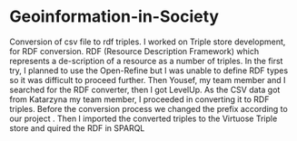 # Geoinformation-in-Society
Conversion of csv file to rdf triples.
I worked on Triple store development, for RDF conversion. RDF (Resource Description Framework) which represents a de-scription of a resource as a number of triples. In the first try, I planned to use the Open-Refine but I was unable to define RDF types so it was difficult to proceed further. Then Yousef, my team member and I searched for the RDF converter, then I got LevelUp. As the CSV data got from Katarzyna my team member, I proceeded in converting it to RDF triples. Before the conversion process we changed the prefix according to our project . Then I imported the converted triples to the Virtuose Triple store and quired the RDF in SPARQL
